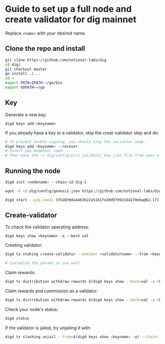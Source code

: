# Guide to set up a full node and create validator for dig mainnet

Replace `<name>` with your desired name.

## Clone the repo and install

```bash
git clone https://github.com/notional-labs/dig
cd dig/
git checkout master
go install ./...
cd ~
export PATH=$PATH:~/go/bin
export GOPATH=~/go
```

## Key
Generate a new key:
```
digd keys add <keyname>
```

If you already have a key or a validator, skip the creat-validator step and do:
```bash
# To prevent double signing, you should stop the validator node.
digd keys add <keyname> --recover
# Insert you mnemonic seed.
# Then move the ~/.dig/config/priv_validator_key.json file from your old validating machine to the new one, same location.
```

## Running the node

```bash
digd init <nodename> --chain-id dig-1

wget -O ~/.dig/config/genesis.json https://github.com/notional-labs/dig/raw/master/networks/mainnets/dig-1/genesis.json

digd start --p2p.seeds 37b2839da4463b22a51b1fe20d97992164270eba@62.171.157.192:26656,e2c96b96d4c3a461fb246edac3b3cdbf47768838@65.21.202.37:6969 --p2p.persistent_peers 33f4788e1c6a378b929c66f31e8d253b9fd47c47@194.163.154.251:26656,64eccffdc60a206227032d3a021fbf9dfc686a17@194.163.156.84:26656,be7598b2d56fb42a27821259ad14aff24c40f3d2@172.16.152.118:26656,f446e37e47297ce9f8951957d17a2ae9a16db0b8@137.184.67.162:26656,ab2fa2789f481e2856a5d83a2c3028c5b215421d@144.91.117.49:26656,e9e89250b40b4512237c77bd04dc76c06a3f8560@185.214.135.205:26656,1539976f4ee196f172369e6f348d60a6e3ec9e93@159.69.147.189:26656,85316823bee88f7b05d0cfc671bee861c0237154@95.217.198.243:26656,eb55b70c9fd8fc0d5530d0662336377668aab3f9@185.194.219.128:26656
```
## Create-validator
To check the validator operating address:
```
digd keys show <keyname> -a --bech val
```

Creating validator:
```bash
digd tx staking create-validator --moniker <validatorname> --from <keyname> --pubkey="$(digd tendermint show-validator)" --amount="1000000udig" --commission-max-rate="0.10" --commission-max-change-rate="0.05" --commission-rate="0.05" --min-self-delegation 1 --chain-id dig-1

# Customize the params as you want
```

Claim rewards:
```bash
digd tx distribution withdraw-rewards $(digd keys show --bech=val -a <keyname>) --from <keyname> --chain-id dig-1
```

Claim rewards and commission as a validator:
```bash
digd tx distribution withdraw-rewards $(digd keys show --bech=val -a <keyname>) --from <keyname> --chain-id dig-1 --commission
```

Check your node's status:
```bash
digd status
```

If the validator is jailed, try unjailing it with:
```bash
digd tx slashing unjail --from=$(digd keys show <keyname> -a) --chain-id dig-1 --fees 200000udig --gas 200000
```
